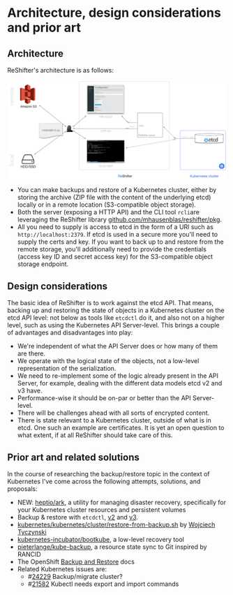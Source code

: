 # Architecture, design considerations and prior art

## Architecture

ReShifter's architecture is as follows:

![ReShifter architecture](../images/reshifter-architecture.png)

- You can make backups and restore of a Kubernetes cluster, either by storing the archive (ZIP file with the content of the underlying etcd) locally or in a remote location (S3-compatible object storage).
- Both the server (exposing a HTTP API) and the CLI tool `rcli`are leveraging the ReShifter library [github.com/mhausenblas/reshifter/pkg](https://godoc.org/github.com/mhausenblas/reshifter/pkg).
- All you need to supply is access to etcd in the form of a URl such as `http://localhost:2379`. If etcd is used in a secure more you'll need to supply the certs and key. If you want to back up to and restore from the remote storage, you'll additionally need to provide the credentials (access key ID and secret access key) for the S3-compatible object storage endpoint.

## Design considerations

The basic idea of ReShifter is to work against the etcd API. That means, backing up and restoring the state of
objects in a Kubernetes cluster on the etcd API level: not below as tools like `etcdctl` do it, and also not on a higher
level, such as using the Kubernetes API Server-level. This brings a couple of advantages and disadvantages into play:

- We're independent of what the API Server does or how many of them are there.
- We operate with the logical state of the objects, not a low-level representation of the serialization.
- We need to re-implement some of the logic already present in the API Server, for example, dealing with the different data models etcd v2 and v3 have.
- Performance-wise it should be on-par or better than the API Server-level.
- There will be challenges ahead with all sorts of encrypted content.
- There is state relevant to a Kubernetes cluster, outside of what is in etcd. One such an example are certificates. It is yet an open question to what extent, if at all ReShifter should take care of this.

## Prior art and related solutions

In the course of researching the backup/restore topic in the context of Kubernetes I've come across the following attempts, solutions, and proposals:

- NEW: [heptio/ark](https://github.com/heptio/ark), a utility for managing disaster recovery, specifically for your Kubernetes cluster resources and persistent volumes
- Backup & restore with `etcdctl`, [v2](https://coreos.com/etcd/docs/latest/v2/admin_guide.html) and [v3](https://coreos.com/etcd/docs/latest/op-guide/recovery.html).
- [kubernetes/kubernetes/cluster/restore-from-backup.sh](https://github.com/kubernetes/kubernetes/blob/master/cluster/restore-from-backup.sh) by [Wojciech Tyczynski](https://github.com/wojtek-t)
- [kubernetes-incubator/bootkube](https://github.com/kubernetes-incubator/bootkube/blob/master/Documentation/disaster-recovery.md#bootkube-recover), a low-level recovery tool
- [pieterlange/kube-backup](https://github.com/pieterlange/kube-backup), a resource state sync to Git inspired by RANCID
- The OpenShift [Backup and Restore](https://docs.openshift.com/container-platform/3.5/admin_guide/backup_restore.html) docs
- Related Kubernetes issues are:
  - #[24229](https://github.com/kubernetes/kubernetes/issues/24229) Backup/migrate cluster?
  - #[21582](https://github.com/kubernetes/kubernetes/issues/21582) Kubectl needs export and import commands
